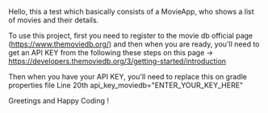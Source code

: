 Hello, this a test which basically consists of a MovieApp, who shows a list of movies and their details.

To use this project, first you need to register to the movie db official page (https://www.themoviedb.org/) and then when you are ready, 
you'll need to get an API KEY from the following these steps on this page -> https://developers.themoviedb.org/3/getting-started/introduction

Then when you have your API KEY, you'll need to replace this on gradle properties file 
Line 20th api_key_moviedb="ENTER_YOUR_KEY_HERE"

Greetings and Happy Coding !
